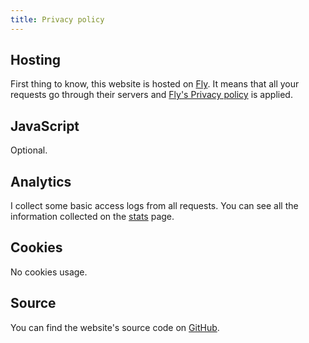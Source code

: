 ```yaml
---
title: Privacy policy
---
```


## Hosting

First thing to know, this website is hosted on [Fly](https://fly.io/).
It means that all your requests go through their servers and [Fly's Privacy policy](https://fly.io/legal/privacy-policy/) is applied.

## JavaScript

Optional.

## Analytics

I collect some basic access logs from all requests. You can see all the information collected on the [stats](/stats.html) page.

## Cookies

No cookies usage.

## Source

You can find the website's source code on [GitHub](https://github.com/ngalaiko/galaiko.rocks).
